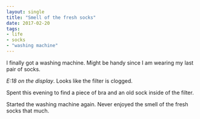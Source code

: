 ```yaml
---
layout: single
title: "Smell of the fresh socks"
date: 2017-02-20
tags:
- life
- socks
- "washing machine"
---
```

I finally got a washing machine. Might be handy since I am wearing my last pair of socks.

*E:18 on the display*. Looks like the filter is clogged.

Spent this evening to find a piece of bra and an old sock inside of the filter.

Started the washing machine again. Never enjoyed the smell of the fresh socks that much.
